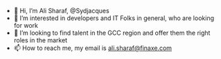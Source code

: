 - 👋 Hi, I’m Ali Sharaf, @Sydjacques
- 👀 I’m interested in developers and IT Folks in general, who are looking for work
- 💞️ I’m looking to find talent in the GCC region and offer them the right roles in the market
- 📫 How to reach me, my email is ali.sharaf@finaxe.com

<!---
Sydjacques/Sydjacques is a ✨ Recruitment Specialist ✨ repository because its `README.md` (this file) appears on your GitHub profile.
You can click the Preview link to take a look at your changes.
--->
